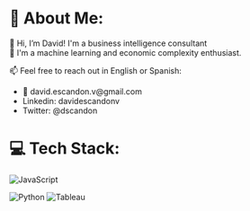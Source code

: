 # 💫 About Me:
👋 Hi, I’m David! I'm a business intelligence consultant<br>
🔭 I'm a machine learning and economic complexity enthusiast.<br>
<!--🌱 I’m currently learning React and Python.<br> -->
📫 Feel free to reach out in English or Spanish: <br>
<ul>
  <li>📩 david.escandon.v@gmail.com</li>
  <li>Linkedin: davidescandonv</li> 
  <li>Twitter: @dscandon</li>
  <!--<li>Datacamp: @descandonv</li>-->
</ul>

# 💻 Tech Stack:
![JavaScript](https://img.shields.io/badge/javascript-%23323330.svg?style=for-the-badge&logo=javascript&logoColor=%23F7DF1E)
<!--![NodeJS](https://img.shields.io/badge/node.js-6DA55F?style=for-the-badge&logo=node.js&logoColor=white) -->
<!--![React](https://img.shields.io/badge/react-%2320232a.svg?style=for-the-badge&logo=react&logoColor=%2361DAFB) -->
![Python](https://img.shields.io/badge/python-3670A0?style=for-the-badge&logo=python&logoColor=ffdd54) 
![Tableau]([https://img.shields.io/badge/p-3670A0?style=for-the-badge&logo=python&logoColor=ffdd54](https://img.shields.io/badge/Tableau-E97627?style=for-the-badge&logo=Tableau&logoColor=white)) 

<!---
descandon88/descandon88 is a ✨ special ✨ repository because its `README.md` (this file) appears on your GitHub profile.
You can click the Preview link to take a look at your changes.
--->
